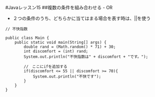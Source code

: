 #Javaレッスン15
##複数の条件を組み合わせる - OR
- ２つの条件のうち、どちらかに当てはまる場合を表す時は、||を使う

```
// 不快指数

public class Main {
    public static void main(String[] args) {
        double rand = (Math.random() * 71) + 30;
        int discomfort = (int) rand;
        System.out.println("不快指数は" + discomfort + "です。");

        //　ここにifを追加する
        if(discomfort <= 55 || discomfort >= 70){
            System.out.println("不快です");
        }
    }
}

```
